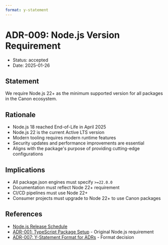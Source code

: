```yaml
---
format: y-statement
---
```


# ADR-009: Node.js Version Requirement

* Status: accepted
* Date: 2025-01-26

## Statement

We require Node.js 22+ as the minimum supported version for all packages in the Canon ecosystem.

## Rationale

- Node.js 18 reached End-of-Life in April 2025
- Node.js 22 is the current Active LTS version
- Modern tooling requires modern runtime features
- Security updates and performance improvements are essential
- Aligns with the package's purpose of providing cutting-edge configurations

## Implications

- All package.json engines must specify `>=22.0.0`
- Documentation must reflect Node 22+ requirement
- CI/CD pipelines must use Node 22+
- Consumer projects must upgrade to Node 22+ to use Canon packages

## References

- [Node.js Release Schedule](https://nodejs.org/en/about/releases/)
- [ADR-001: TypeScript Package Setup](./0001-typescript-package-setup.md) - Original Node.js requirement
- [ADR-007: Y-Statement Format for ADRs](./0007-y-statement-format.md) - Format decision
